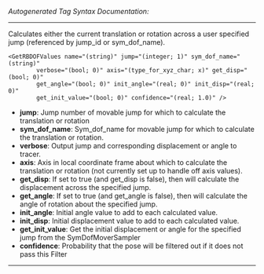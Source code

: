 _Autogenerated Tag Syntax Documentation:_

---
Calculates either the current translation or rotation across a user specified jump (referenced by jump_id or sym_dof_name).

```
<GetRBDOFValues name="(string)" jump="(integer; 1)" sym_dof_name="(string)"
        verbose="(bool; 0)" axis="(type_for_xyz_char; x)" get_disp="(bool; 0)"
        get_angle="(bool; 0)" init_angle="(real; 0)" init_disp="(real; 0)"
        get_init_value="(bool; 0)" confidence="(real; 1.0)" />
```

-   **jump**: Jump number of movable jump for which to calculate the translation or rotation
-   **sym_dof_name**: Sym_dof_name for movable jump for which to calculate the translation or rotation.
-   **verbose**: Output jump and corresponding displacement or angle to tracer.
-   **axis**: Axis in local coordinate frame about which to calculate the translation or rotation (not currently set up to handle off axis values).
-   **get_disp**: If set to true (and get_disp is false), then will calculate the displacement across the specified jump.
-   **get_angle**: If set to true (and get_angle is false), then will calculate the angle of rotation about the specified jump.
-   **init_angle**: Initial angle value to add to each calculated value.
-   **init_disp**: Initial displacement value to add to each calculated value.
-   **get_init_value**: Get the initial displacement or angle for the specified jump from the SymDofMoverSampler
-   **confidence**: Probability that the pose will be filtered out if it does not pass this Filter

---

